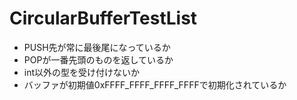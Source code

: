 # CircularBufferTestList

+ PUSH先が常に最後尾になっているか
+ POPが一番先頭のものを返しているか
+ int以外の型を受け付けないか
+ バッファが初期値0xFFFF_FFFF_FFFF_FFFFで初期化されているか
